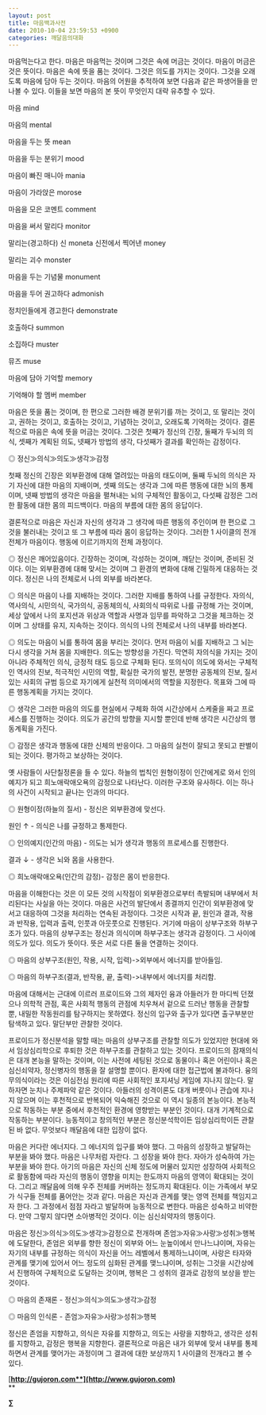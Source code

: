 ```yaml
---
layout: post
title: 마음백과사전
date: 2010-10-04 23:59:53 +0900
categories: 깨달음의대화
---
```

<P class=HStyle0>

  
</P> <P class=HStyle0>마음먹는다고 한다. 마음은 마음먹는 것이며 그것은 속에 머금는 것이다. 마음이 머금은 것은 뜻이다. 마음은 속에 뜻을 품는 것이다. 그것은 의도를 가지는 것이다. 그것을 오래도록 마음에 담아 두는 것이다. 마음의 어원을 추적하여 보면 다음과 같은 파생어들을 만나볼 수 있다. 이들을 보면 마음의 본 뜻이 무엇인지 대략 유추할 수 있다.</P> <P class=HStyle0>  
</P> <P class=HStyle0>마음 mind </P> <P class=HStyle0>마음의 mental </P> <P class=HStyle0>마음을 두는 뜻 mean</P> <P class=HStyle0>마음을 두는 분위기 mood</P> <P class=HStyle0>마음이 빠진 매니아 mania</P> <P class=HStyle0>마음이 가라앉은 morose</P> <P class=HStyle0>마음을 모은 코멘트 comment</P> <P class=HStyle0>마음을 써서 말리다 monitor </P> <P class=HStyle0>말리는(경고하다) 신 moneta 신전에서 찍어낸 money</P> <P class=HStyle0>말리는 괴수 monster</P> <P class=HStyle0>마음을 두는 기념물 monument</P> <P class=HStyle0>마음을 두어 권고하다 admonish</P> <P class=HStyle0>정치인들에게 경고한다 demonstrate</P> <P class=HStyle0>호출하다 summon</P> <P class=HStyle0>소집하다 muster </P> <P class=HStyle0>뮤즈 muse </P> <P class=HStyle0>마음에 담아 기억할 memory </P> <P class=HStyle0>기억해야 할 멤버 member</P> <P class=HStyle0></P> <P class=HStyle0>마음은 뜻을 품는 것이며, 한 편으로 그러한 배경 분위기를 까는 것이고, 또 말리는 것이고, 권하는 것이고, 호출하는 것이고, 기념하는 것이고, 오래도록 기억하는 것이다. 결론적으로 마음은 속에 뜻을 머금는 것이다. 그것은 첫째가 정신의 긴장, 둘째가 두뇌의 의식, 셋째가 계획된 의도, 넷째가 방법의 생각, 다섯째가 결과를 확인하는 감정이다. </P> <P class=HStyle0>  
</P> <P class=HStyle0>◎ 정신≫의식≫의도≫생각≫감정</P> <P class=HStyle0>  
</P> <P class=HStyle0>첫째 정신의 긴장은 외부환경에 대해 열려있는 마음의 태도이며, 둘째 두뇌의 의식은 자기 자신에 대한 마음의 지배이며, 셋째 의도는 생각과 그에 따른 행동에 대한 뇌의 통제이며, 넷째 방법의 생각은 마음을 펼쳐내는 뇌의 구체적인 활동이고, 다섯째 감정은 그러한 활동에 대한 몸의 피드백이다. 마음의 부름에 대한 몸의 응답이다.</P> <P class=HStyle0>  
</P> <P class=HStyle0>결론적으로 마음은 자신과 자신의 생각과 그 생각에 따른 행동의 주인이며 한 편으로 그것을 불러내는 것이고 또 그 부름에 따라 몸이 응답하는 것이다. 그러한 1 사이클의 전개 전체가 마음이다. 행동에 이르기까지의 전체 과정이다. </P> <P class=HStyle0>  
</P> <P class=HStyle0>◎ 정신은 깨어있음이다. 긴장하는 것이며, 각성하는 것이며, 깨닫는 것이며, 준비된 것이다. 이는 외부환경에 대해 맞서는 것이며 그 환경의 변화에 대해 긴밀하게 대응하는 것이다. 정신은 나의 전체로서 나의 외부를 바라본다. </P> <P class=HStyle0>  
</P> <P class=HStyle0>◎ 의식은 마음이 나를 지배하는 것이다. 그러한 지배를 통하여 나를 규정한다. 자의식, 역사의식, 시민의식, 국가의식, 공동체의식, 사회의식 따위로 나를 규정해 가는 것이며, 세상 앞에서 나의 포지션과 위상과 역할과 사명과 임무를 파악하고 그것을 체크하는 것이며 그 상태를 유지, 지속하는 것이다. 의식의 나의 전체로서 나의 내부를 바라본다.</P> <P class=HStyle0>  
</P> <P class=HStyle0>◎ 의도는 마음이 뇌를 통하여 몸을 부리는 것이다. 먼저 마음이 뇌를 지배하고 그 뇌는 다시 생각을 거쳐 몸을 지배한다. 의도는 방향성을 가진다. 막연히 자의식을 가지는 것이 아니라 주체적인 의식, 긍정적 태도 등으로 구체화 된다. 또의식이 의도에 와서는 구체적인 역사의 진보, 적극적인 시민의 역할, 확실한 국가의 발전, 분명한 공동체의 진보, 질서있는 사회의 규범 등으로 자기에게 실천적 의미에서의 역할을 지정한다. 목표와 그에 따른 행동계획을 가지는 것이다.</P> <P class=HStyle0>  
</P> <P class=HStyle0>◎ 생각은 그러한 마음의 의도를 현실에서 구체화 하여 시간상에서 스케줄을 짜고 프로세스를 진행하는 것이다. 의도가 공간의 방향을 지시할 뿐인데 반해 생각은 시간상의 행동계획을 가진다. </P> <P class=HStyle0>  
</P> <P class=HStyle0>◎ 감정은 생각과 행동에 대한 신체의 반응이다. 그 마음의 실천이 잘되고 못되고 판별이 되는 것이다. 평가하고 보상하는 것이다. </P> <P class=HStyle0></P> <P class=HStyle0>옛 사람들이 사단칠정론을 들 수 있다. 하늘의 법칙인 원형이정이 인간에게로 와서 인의예지가 되고 희노애락애오욕의 감정으로 나타난다. 이러한 구조와 유사하다. 이는 하나의 사건이 시작되고 끝나는 인과의 마디다.</P> <P class=HStyle0></P> <P class=HStyle0>◎ 원형이정(하늘의 질서) - 정신은 외부환경에 맞선다.</P> <P class=HStyle0>원인 ↑ - 의식은 나를 규정하고 통제한다.</P> <P class=HStyle0>◎ 인의예지(인간의 마음) - 의도는 뇌가 생각과 행동의 프로세스를 진행한다. </P> <P class=HStyle0>결과 ↓ - 생각은 뇌와 몸을 사용한다.</P> <P class=HStyle0>◎ 희노애락애오욕(인간의 감정)- 감정은 몸이 반응한다.</P> <P class=HStyle0>  
</P> <P class=HStyle0>마음을 이해한다는 것은 이 모든 것의 시작점이 외부환경으로부터 촉발되며 내부에서 처리된다는 사실을 아는 것이다. 마음은 사건의 발단에서 종결까지 인간이 외부환경에 맞서고 대응하여 그것을 처리하는 연속된 과정이다. 그것은 시작과 끝, 원인과 결과, 작용과 반작용, 입력과 출력, 인풋과 아웃풋으로 진행된다. 거기에 마음이 상부구조와 하부구조가 있다. 마음의 상부구조는 정신과 의식이며 하부구조는 생각과 감정이다. 그 사이에 의도가 있다. 의도가 뜻이다. 뜻은 서로 다른 둘을 연결하는 것이다. </P> <P class=HStyle0>  
</P> <P class=HStyle0>◎ 마음의 상부구조(원인, 작용, 시작, 입력)->외부에서 에너지를 받아들임.</P> <P class=HStyle0>◎ 마음의 하부구조(결과, 반작용, 끝, 출력)->내부에서 에너지를 처리함. </P> <P class=HStyle0>  
</P> <P class=HStyle0>마음에 대해서는 근대에 이르러 프로이드와 그의 제자인 융과 아들러가 한 마디씩 던졌으나 의학적 관점, 혹은 사회적 행동의 관점에 치우쳐서 겉으로 드러난 행동을 관찰할 뿐, 내밀한 작동원리를 탐구하지는 못하였다. 정신의 입구와 출구가 있다면 출구부분만 탐색하고 있다. 말단부만 관찰한 것이다. </P> <P class=HStyle0>  
</P> <P class=HStyle0>프로이드가 정신분석을 말할 때는 마음의 상부구조를 관찰할 의도가 있었지만 현대에 와서 임상심리학으로 후퇴한 것은 하부구조를 관찰하고 있는 것이다. 프로이드의 잠재의식은 대개 본능을 말하는 것이며, 이는 사전에 세팅된 것으로 동물이나 혹은 어린이나 혹은 심신쇠약자, 정신병자의 행동을 잘 설명할 뿐이다. 환자에 대한 접근법에 불과하다. 융의 무의식이라는 것은 이심전심 원리에 따른 사회적인 포지셔닝 게임에 지나지 않는다. 말하자면 눈치나 주제파악 같은 것이다. 아들러의 성격이론도 대개 버릇이나 관습에 지나지 않으며 이는 후천적으로 반복되어 익숙해진 것으로 이 역시 일종의 본능이다. 본능적으로 작동하는 부분 중에서 후천적인 환경에 영향받는 부분인 것이다. 대개 기계적으로 작동하는 부분이다. 능동적이고 창의적인 부분은 정신분석학이든 임상심리학이든 관찰된 바 없다. 무엇보다 깨달음에 대한 입장이 없다. </P> <P class=HStyle0></P> <P class=HStyle0>마음은 커다란 에너지다. 그 에너지의 입구를 봐야 했다. 그 마음의 성장하고 발달하는 부분을 봐야 했다. 마음은 나무처럼 자란다. 그 성장을 봐야 한다. 자아가 성숙하여 가는 부분을 봐야 한다. 아기의 마음은 자신의 신체 정도에 머물러 있지만 성장하여 사회적으로 활동함에 따라 자신의 행동이 영향을 미치는 한도까지 마음의 영역이 확대되는 것이다. 그리고 깨달음에 의해 우주 전체를 커버하는 정도까지 확대된다. 이는 가족에서 부모가 식구들 전체를 품어안는 것과 같다. 마음은 자신과 관계를 맺는 영역 전체를 책임지고자 한다. 그 과정에서 점점 자라고 발달하며 능동적으로 변한다. 마음은 성숙하고 비약한다. 만약 그렇지 않다면 소아병적인 것이다. 이는 심신쇠약자의 행동이다.</P> <P class=HStyle0>  
</P> <P class=HStyle0>마음은 정신≫의식≫의도≫생각≫감정으로 전개하며 존엄≫자유≫사랑≫성취≫행복에 도달한다, 존엄은 외부를 향한 정신이 외부와 어느 눈높이에서 만나느냐이며, 자유는 자기의 내부를 규정하는 의식이 자신을 어느 레벨에서 통제하느냐이며, 사랑은 타자와 관계를 맺기에 있어서 어느 정도의 심화된 관계를 맺느냐이며, 성취는 그것을 시간상에서 진행하여 구체적으로 도달하는 것이며, 행복은 그 성취의 결과로 감정의 보상을 받는 것이다. </P> <P class=HStyle0>  
</P> <P class=HStyle0>  
</P> <P class=HStyle0>◎ 마음의 존재론 - 정신≫의식≫의도≫생각≫감정</P> <P class=HStyle0>◎ 마음의 인식론 - 존엄≫자유≫사랑≫성취≫행복</P> <P class=HStyle0></P> <P class=HStyle0>정신은 존엄을 지향하고, 의식은 자유를 지향하고, 의도는 사랑을 지향하고, 생각은 성취를 지향하고, 감정은 행복을 지향한다. 결론적으로 마음은 내가 외부에 맞서 내부를 통제하면서 관계를 맺어가는 과정이며 그 결과에 대한 보상까지 1 사이클의 전개라고 볼 수 있다. </P> <P class=HStyle0>  
</P> <P class=HStyle0>  
</P> 









[**http://gujoron.com**](http://www.gujoron.com)**  
** 

**∑**